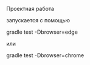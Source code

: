 Проектная работа

запускается с помощью 

gradle test -Dbrowser=edge

или

gradle test -Dbrowser=chrome